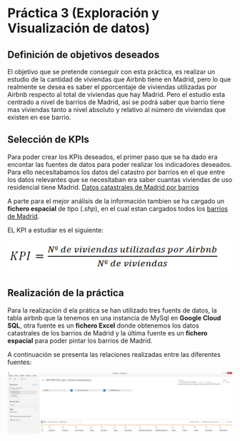 # Práctica 3 (Exploración y Visualización de datos)

## Definición de objetivos deseados


El objetivo que se pretende conseguir con esta práctica, es realizar un estudio de la cantidad de viviendas que Airbnb tiene en Madrid, pero lo que realmente se desea es saber el pporcentaje de viviendas utilizadas por Airbnb respecto al total de viviendas que hay Madrid. Pero el estudio esta centrado a nivel de barrios de Madrid, así se podrá saber que barrio tiene mas viviendas tanto a nivel absoluto y relativo al número de viviendas que existen en ese barrio.

## Selección de KPIs

Para poder crear los KPIs deseados, el primer paso que se ha dado era encontar las fuentes de datos para poder realizar los indicadores deseados. Para ello necesitabamos los datos del catastro por barrios en el que entre los datos relevantes que se necesitaban era saber cuantas viviendas de uso residencial tiene Madrid. [Datos catastrales de Madrid por barrios](fuentes/datos_catastrales.xls)

A parte para el mejor análisis de la información tambien se ha cargado un __fichero espacial__ de tipo (_.shp_), en el cual estan cargados todos los [barrios de Madrid](fuentes/shp_barrios/).

EL KPI a estudiar es el siguiente: 

![KPI](/imagenes/formula_kpi.jpg "KPI")

## Realización de la práctica

Para la realización d ela prática se han utilizado tres fuents de datos, la tabla airbnb que la tenemos en una instancia de MySql en **Google Cloud SQL**, otra fuente es un **fichero Excel** donde obtenemos los datos catastrales de los barrios de Madrid y la última fuente es un **fichero espacial** para poder pintar los barrios de Madrid.

A continuación se presenta las relaciones realizadas entre las diferentes fuentes:

![Fuentes](/imagenes/cloudSql.jpg "Fuentes")





